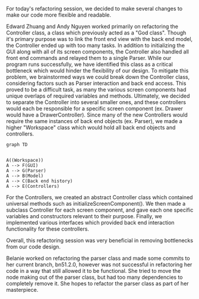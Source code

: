 For today's refactoring session, we decided to make several changes to make our code more flexible and readable. 

Edward Zhuang and Andy Nguyen worked primarily on refactoring the Controller class, a class which previously acted as a "God class". Though it's primary purpose was to link the front end view with the back end model, the Controller ended up with too many tasks. In addition to initializing the GUI along with all of its screen components, the Controller also handled all front end commands and relayed them to a single Parser. While our program runs successfully, we have identified this class as a critical bottleneck which would hinder the flexibility of our design. To mitigate this problem, we brainstormed ways we could break down the Controller class, considering factors such as Parser interaction and back end access. This proved to be a difficult task, as many the various screen components had unique overlaps of required variables and methods. Ultimately, we decided to separate the Controller into several smaller ones, and these controllers would each be responsible for a specific screen component (ex. Drawer would have a DrawerController). Since many of the new Controllers would require the same instances of back end objects (ex. Parser), we made a higher "Workspace" class which would hold all back end objects and controllers. 
```mermaid
graph TD


A((Workspace))
A --> F(GUI)
A --> G(Parser)
A --> B(Model)
A --> C(Back end history)
A --> E(Controllers)
```
For the Controllers, we created an abstract Controller class which contained universal methods such as initializeScreenComponent(). We then made a subclass Controller for each screen component, and gave each one specific variables and constructors relevant to their purpose. Finally, we implemented various interfaces which provided back end interaction functionality for these controllers.

Overall, this refactoring session was very beneficial in removing bottlenecks from our code design.


Belanie worked on refactoring the parser class and made some commits to her current branch, bn51.2.0, however was not successful in refactoring her code in a way that still allowed it to be functional. She tried to move the node making out of the parser class, but had too many dependencies to completely remove it. She hopes to refactor the parser class as part of her masterpiece. 